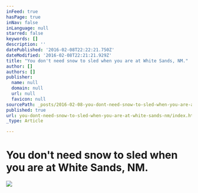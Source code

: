 ```yaml
---
inFeed: true
hasPage: true
inNav: false
inLanguage: null
starred: false
keywords: []
description: ''
datePublished: '2016-02-08T22:22:21.750Z'
dateModified: '2016-02-08T22:21:21.929Z'
title: "You don't need snow to sled when you are at White Sands, NM."
author: []
authors: []
publisher:
  name: null
  domain: null
  url: null
  favicon: null
sourcePath: _posts/2016-02-08-you-dont-need-snow-to-sled-when-you-are-at-white-sands-nm.md
published: true
url: you-dont-need-snow-to-sled-when-you-are-at-white-sands-nm/index.html
_type: Article

---
```

# You don't need snow to sled when you are at White Sands, NM.
![](https://s3-us-west-2.amazonaws.com/the-grid-img/p/92e349449b0f3d25098bd25012d7910bf3aec1f5.jpg)